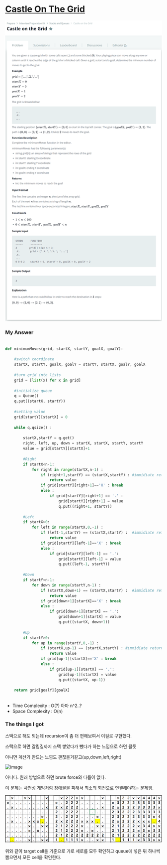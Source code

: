 # [Castle On The Grid](https://www.hackerrank.com/challenges/castle-on-the-grid/problem)

![image](Problem.png)



### My Answer

```python

def minimumMoves(grid, startX, startY, goalX, goalY):
    
    #switch coordinate
    startX, startY, goalX, goalY = startY, startX, goalY, goalX
    
    #turn grid into lists
    grid = [list(x) for x in grid]
    
    #initialize queue
    q = Queue()
    q.put((startX, startY))
    
    #setting value
    grid[startY][startX] = 0
    
    while q.qsize() : 
        
        startX,startY = q.get()
        right, left, up, down = startX, startX, startY, startY
        value = grid[startY][startX]+1
        
        #Right
        if startX<n-1: 
            for right in range(startX,n-1) :
                if (right+1,startY) == (startX,startY) : #immidiate return
                    return value
                if grid[startY][right+1]=='X' : break
                else : 
                    if grid[startY][right+1] == '.' : 
                        grid[startY][right+1] = value
                        q.put((right+1, startY))

        #Left
        if startX>0: 
            for left in range(startX,0,-1) : 
                if (left-1,startY) == (startX,startY) :  #immidiate return
                    return value
                if grid[startY][left-1]=='X' : break
                else : 
                    if grid[startY][left-1] == '.': 
                        grid[startY][left-1] = value
                        q.put((left-1, startY))
        
        #Down
        if startY<n-1:
            for down in range(startY,n-1) :
                if (startX,down+1) == (startX,startY) :  #immidiate return
                    return value
                if grid[down+1][startX]=='X' : break
                else : 
                    if grid[down+1][startX] == '.': 
                        grid[down+1][startX] = value
                        q.put((startX, down+1))

        #Up
        if startY>0:
            for up in range(startY,0,-1) : 
                if (startX,up-1) == (startX,startY) : #immidiate return
                    return value
                if grid[up-1][startX]=='X' : break
                else : 
                    if grid[up-1][startX] == '.': 
                        grid[up-1][startX] = value
                        q.put((startX, up-1))

    return grid[goalY][goalX]
    
```

* Time Complexity : O(?) 아마 n^2..?
* Space Complexity : O(n)



### The things I got

스택으로 해도 되는데 recursion이 좀 더 편해보여서 이걸로 구현했다.  

스택으로 하면 갈림길까지 스택 쌓았다가 뺐다가 하는 느낌으로 하면 될듯  

아니면 계산기 만드는 느낌도 괜찮을거같고(up,down,left,right)  

![image](sample.gif)  

아니다. 원래 방법으로 하면 brute force와 다름이 없다.

이 문제는 사천성 게임처럼 장애물을 피해서 최소의 회전으로 연결해야하는 문제임.  

![image](answer.png)  

  위와 같이 target cell을 기준으로 가로 세로를 모두 확인하고 queue에 넣은 뒤 하나씩 뽑으면서 모든 cell을 확인한다. 

